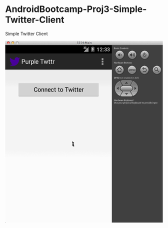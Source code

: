 AndroidBootcamp-Proj3-Simple-Twitter-Client
===========================================

Simple Twitter Client


![alt tag](https://github.com/workingmonk/AndroidBootcamp-Proj3-Simple-Twitter-Client/blob/master/SimpleTwitter.gif)
